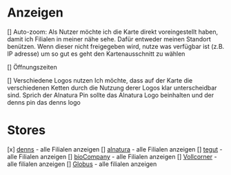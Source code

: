 # Anzeigen
[] Auto-zoom: Als Nutzer möchte ich die Karte direkt voreingestellt haben, damit ich Filialen in meiner nähe sehe. Dafür entweder meinen Standort benützen. Wenn dieser nicht freigegeben wird, nutze was verfügbar ist (z.B. IP adresse) um so gut es geht den Kartenausschnitt zu wählen

[] Öffnungszeiten

[] Verschiedene Logos nutzen
Ich möchte, dass auf der Karte die verschiedenen Ketten durch die Nutzung derer Logos klar unterscheidbar sind. Sprich der Alnatura Pin sollte das Alnatura Logo beinhalten und der denns pin das denns logo

# Stores
[x] [denns](https://www.biomarkt.de/marktindex/) - alle Filialen anzeigen
[] [alnatura](https://www.alnatura.de/de-de/maerkte/marktseiten/) - alle Filialen anzeigen
[] [tegut](https://www.tegut.com/maerkte/marktsuche.html?mksearch%5Baddress%5D=&mksearch%5Bsubmit%5D=1&mksearch%5Bcoordinates%5D=&mksearch%5Bfq%5D%5Battributes_mi%5D=&mksearch%5Bfq%5D%5Bcategory_i%5D=&mksearch%5Bopening_times%5D=) - alle Filialen anzeigen
[] [bioCompany](https://www.biocompany.de/bio-company-markt-finden/) - alle Filialen anzeigen
[] [Vollcorner](https://www.vollcorner.de/standorte/biomaerkte/) - alle filialen anzeigen
[] [Globus](https://www.globus.de/maerkte.php) - alle filialen anzeigen
